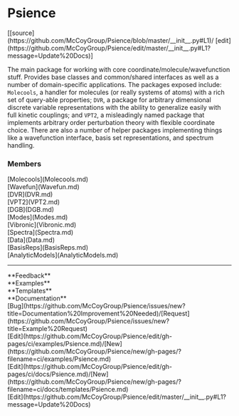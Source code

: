 # <a id="Psience">Psience</a> 
<div class="docs-source-link" markdown="1">
[[source](https://github.com/McCoyGroup/Psience/blob/master/__init__.py#L1)/
[edit](https://github.com/McCoyGroup/Psience/edit/master/__init__.py#L1?message=Update%20Docs)]
</div>
    
The main package for working with core coordinate/molecule/wavefunction stuff.
Provides base classes and common/shared interfaces as well as a number of domain-specific applications.
The packages exposed include: `Molecools`, a handler for molecules (or really systems of atoms) with a
rich set of query-able properties; `DVR`, a package for arbitrary dimensional discrete variable representations
with the ability to generalize easily with full kinetic couplings; and `VPT2`, a misleadingly named package that
implements arbitrary order perturbation theory with flexible coordinate choice.
There are also a number of helper packages implementing things like a wavefunction interface, basis set representations,
and spectrum handling.

### Members
<div class="container alert alert-secondary bg-light">
  <div class="row">
   <div class="col" markdown="1">
[Molecools](Molecools.md)   
</div>
   <div class="col" markdown="1">
[Wavefun](Wavefun.md)   
</div>
   <div class="col" markdown="1">
[DVR](DVR.md)   
</div>
</div>
  <div class="row">
   <div class="col" markdown="1">
[VPT2](VPT2.md)   
</div>
   <div class="col" markdown="1">
[DGB](DGB.md)   
</div>
   <div class="col" markdown="1">
[Modes](Modes.md)   
</div>
</div>
  <div class="row">
   <div class="col" markdown="1">
[Vibronic](Vibronic.md)   
</div>
   <div class="col" markdown="1">
[Spectra](Spectra.md)   
</div>
   <div class="col" markdown="1">
[Data](Data.md)   
</div>
</div>
  <div class="row">
   <div class="col" markdown="1">
[BasisReps](BasisReps.md)   
</div>
   <div class="col" markdown="1">
[AnalyticModels](AnalyticModels.md)   
</div>
   <div class="col" markdown="1">
   
</div>
</div>
</div>













---


<div markdown="1" class="text-secondary">
<div class="container">
  <div class="row">
   <div class="col" markdown="1">
**Feedback**   
</div>
   <div class="col" markdown="1">
**Examples**   
</div>
   <div class="col" markdown="1">
**Templates**   
</div>
   <div class="col" markdown="1">
**Documentation**   
</div>
   <div class="col" markdown="1">
   
</div>
   <div class="col" markdown="1">
   
</div>
   <div class="col" markdown="1">
   
</div>
</div>
  <div class="row">
   <div class="col" markdown="1">
[Bug](https://github.com/McCoyGroup/Psience/issues/new?title=Documentation%20Improvement%20Needed)/[Request](https://github.com/McCoyGroup/Psience/issues/new?title=Example%20Request)   
</div>
   <div class="col" markdown="1">
[Edit](https://github.com/McCoyGroup/Psience/edit/gh-pages/ci/examples/Psience.md)/[New](https://github.com/McCoyGroup/Psience/new/gh-pages/?filename=ci/examples/Psience.md)   
</div>
   <div class="col" markdown="1">
[Edit](https://github.com/McCoyGroup/Psience/edit/gh-pages/ci/docs/Psience.md)/[New](https://github.com/McCoyGroup/Psience/new/gh-pages/?filename=ci/docs/templates/Psience.md)   
</div>
   <div class="col" markdown="1">
[Edit](https://github.com/McCoyGroup/Psience/edit/master/__init__.py#L1?message=Update%20Docs)   
</div>
   <div class="col" markdown="1">
   
</div>
   <div class="col" markdown="1">
   
</div>
   <div class="col" markdown="1">
   
</div>
</div>
</div>
</div>